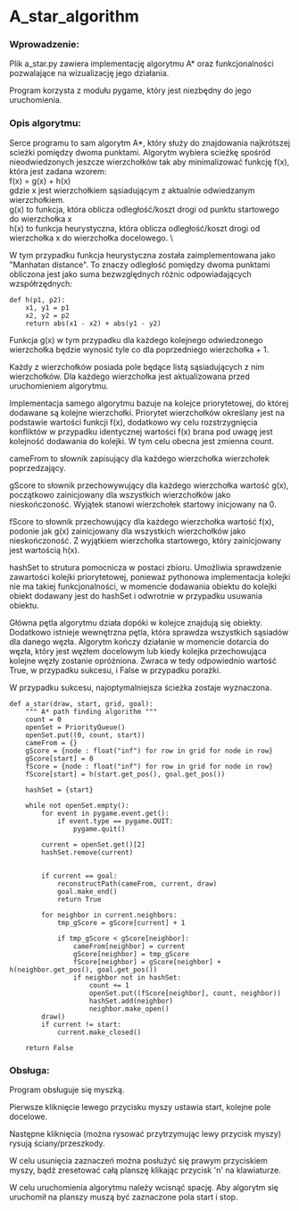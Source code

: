 # A_star_algorithm


### Wprowadzenie:

Plik a_star.py zawiera implementację algorytmu A* oraz funkcjonalności pozwalające na wizualizację jego działania.

Program korzysta z modułu pygame, który jest niezbędny do jego uruchomienia.

### Opis algorytmu:

Serce programu to sam algorytm A*, który służy do znajdowania najkrótszej scieżki pomiędzy dwoma punktami.
Algorytm wybiera scieżkę spośród nieodwiedzonych jeszcze wierzchołków tak aby minimalizować funkcję f(x), która jest 
zadana wzorem: \
f(x) = g(x) + h(x) \
gdzie x jest wierzchołkiem sąsiadującym z aktualnie odwiedzanym wierzchołkiem. \
g(x) to funkcja, która oblicza odległość/koszt drogi od punktu startowego do wierzchołka x \
h(x) to funkcja heurystyczna, która oblicza odległość/koszt drogi od wierzchołka x do wierzchołka docelowego. \

W tym przypadku funkcja heurystyczna została zaimplementowana jako "Manhatan distance". To znaczy odległość pomiędzy dwoma 
punktami obliczona jest jako suma bezwzględnych różnic odpowiadających wzspółrzędnych:
```
def h(p1, p2): 
    x1, y1 = p1
    x2, y2 = p2
    return abs(x1 - x2) + abs(y1 - y2)
```

Funkcja g(x) w tym przypadku dla każdego kolejnego odwiedzonego wierzchołka będzie wynosić tyle co dla poprzedniego 
wierzchołka + 1.

Każdy z wierzchołków posiada pole będące listą sąsiadujących z nim wierzchołków. Dla każdego wierzchołka jest aktualizowana
przed uruchomieniem algorytmu.

Implementacja samego algorytmu bazuje na kolejce priorytetowej, do której dodawane są kolejne wierzchołki. 
Priorytet wierzchołków określany jest na podstawie wartości funkcji f(x), dodatkowo wy celu rozstrzygnięcia 
konfliktów w przypadku identycznej wartości f(x) brana pod uwagę jest kolejność dodawania do kolejki.
W tym celu obecna jest zmienna count.

cameFrom to słownik zapisujący dla każdego wierzchołka wierzchołek poprzedzający.

gScore to słownik przechowywujący dla każdego wierzchołka wartość g(x), początkowo zainicjowany dla 
wszystkich wierzchołków jako nieskończoność. Wyjątek stanowi wierzchołek startowy inicjowany na 0.

fScore to słownik przechowujący dla każdego wierzchołka wartość f(x), podonie jak g(x) zainicjowany
dla wszystkich wierzchołków jako nieskończoność. Z wyjątkiem wierzchołka startowego, który 
zainicjowany jest wartością h(x).

hashSet to strutura pomocnicza w postaci zbioru. Umożliwia sprawdzenie zawartości kolejki priorytetowej, ponieważ 
pythonowa implementacja kolejki nie ma takiej funkcjonalności, w momencie dodawania obiektu do kolejki obiekt dodawany
jest do hashSet i odwrotnie w przypadku usuwania obiektu.

Główna pętla algorytmu działa dopóki w kolejce znajdują się obiekty.
Dodatkowo istnieje wewnętrzna pętla, która sprawdza wszystkich sąsiadów dla danego węzła.
Algorytm kończy działanie w momencie dotarcia do węzła, który jest węzłem docelowym lub kiedy 
kolejka przechowująca kolejne węzły zostanie opróżniona. Zwraca w tedy odpowiednio wartość True, w przypadku 
sukcesu, i False w przypadku porażki.

W przypadku sukcesu, najoptymalniejsza ścieżka zostaje wyznaczona.




```
def a_star(draw, start, grid, goal):
    """ A* path finding algorithm """
    count = 0
    openSet = PriorityQueue()
    openSet.put((0, count, start))
    cameFrom = {}
    gScore = {node : float("inf") for row in grid for node in row}
    gScore[start] = 0  
    fScore = {node : float("inf") for row in grid for node in row}
    fScore[start] = h(start.get_pos(), goal.get_pos())

    hashSet = {start}

    while not openSet.empty():
        for event in pygame.event.get():
            if event.type == pygame.QUIT:
                pygame.quit()

        current = openSet.get()[2]
        hashSet.remove(current)


        if current == goal:
            reconstructPath(cameFrom, current, draw)
            goal.make_end()
            return True

        for neighbor in current.neighbors:
            tmp_gScore = gScore[current] + 1

            if tmp_gScore < gScore[neighbor]:
                cameFrom[neighbor] = current
                gScore[neighbor] = tmp_gScore
                fScore[neighbor] = gScore[neighbor] + h(neighbor.get_pos(), goal.get_pos())
                if neighbor not in hashSet:
                    count += 1
                    openSet.put((fScore[neighbor], count, neighbor))
                    hashSet.add(neighbor)
                    neighbor.make_open()
        draw()
        if current != start:
            current.make_closed()
    
    return False
```

### Obsługa:

Program obsługuje się myszką. 

Pierwsze kliknięcie lewego przycisku myszy ustawia start, kolejne pole docelowe.

Następne kliknięcia (można rysować przytrzymując lewy przycisk myszy) rysują ściany/przeszkody.

W celu usunięcia zaznaczeń można posłużyć się prawym przyciskiem myszy, bądź zresetować całą planszę 
klikając przycisk 'n' na klawiaturze.

W celu uruchomienia algorytmu należy wcisnąć spację. Aby algorytm się uruchomił na planszy muszą być zaznaczone pola start i stop.
